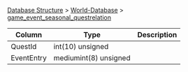 [Database Structure](Database-Structure) > [World-Database](World-Database) > [game_event_seasonal_questrelation](game_event_seasonal_questrelation)

Column | Type | Description
--- | --- | ---
QuestId | int(10) unsigned | 
EventEntry | mediumint(8) unsigned | 

